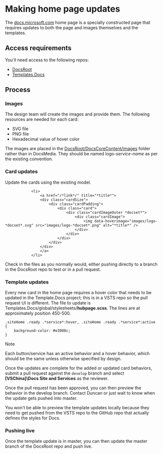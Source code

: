 # Making home page updates

The [docs.microsoft.com](https://docs.microsoft.com) home page is a specially constructed page that requires updates to both the page and images themselves and the templates. 

## Access requirements
You'll need access to the following repos:

* [DocsRoot](https://github.com/MicrosoftDocs/DocsRoot/tree/master/DocsCoreContent)
* [Templates.Docs](https://mseng.visualstudio.com/VSChina/_git/Template.Docs)

## Process

### Images
The design team will create the images and provide them. The following resources are needed for each card:

* SVG file
* PNG file
* Hexadecimal value of hover color

The images are placed in the [DocsRoot/DocsCoreContent/images](https://github.com/MicrosoftDocs/DocsRoot/tree/master/DocsCoreContent/images) folder rather than in DocsMedia. They should be named logo-*service-name* as per the existing convention.

### Card updates

Update the cards using the existing model.

```
            <li>
                <a href="/*link*/" title="*title*">
                <div class="cardSize">
                    <div class="cardPadding">
                        <div class="card">
                            <div class="cardImageOuter *docset*">
                                <div class="cardImage"> 
                                    <img data-hoverimage="images/logo-*docset*.svg" src="images/logo-*docset*.png" alt="*title*" />
                                </div>
                            </div>
                        </div>
                    </div>
                </div>
                </a>
            </li>
```

Check in the files as you normally would, either pushing directly to a branch in the DocsRoot repo to test or in a pull request.

### Template updates

Every new card in the home page requires a hover color that needs to be updated in the Template.Docs project; this is in a VSTS repo so the pull request UI is different. The file to update is Templates.Docs/global/stylesheets/**hubpage.scss**. The lines are at approximately position 450-500.

```
.siteHome .ready .*service*:hover, .siteHome .ready .*service*:active {
    background-color: #e3008c;
}
```

> [!NOTE]
> Each button/service has an active behavior and a hover behavior, which should be the same unless otherwise specified by design.

Once the updates are complete for the added or updated card behaviors, submit a pull request against the ```develop``` branch and select **[VSChina]\Docs Site and Services** as the reviewer.

Once the pull request has been approved, you can then preview the behavior in the develop branch. Contact Duncan or just wait to know when the update gets pushed into master.

You won't be able to preview the template updates locally because they need to get pushed from the VSTS repo to the GitHub repo that actually defines the styles for Docs.

### Pushing live
Once the template update is in master, you can then update the master branch of the DocsRoot repo and push live.
